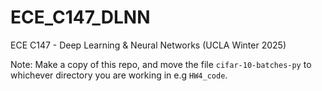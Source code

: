 # ECE_C147_DLNN
ECE C147 - Deep Learning &amp; Neural Networks (UCLA Winter 2025)

Note: Make a copy of this repo, and move the file ```cifar-10-batches-py``` to whichever directory you are working in e.g `HW4_code`.